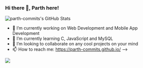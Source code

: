 ### Hi there 👋, Parth here!


![parth-commits's GitHub Stats](https://github-readme-stats.vercel.app/api?username=parth-commits&show_icons=true&theme=dracula&title_color=CDE545&count_private=true&icon_color=CDE545&hide=["issues"])

<p align="left"> </p>


- 🔭 I’m currently working on Web Development and Mobile App Development
- 🌱 I’m currently learning C, JavaScript and MySQL
- 👯 I’m looking to collaborate on any cool projects on your mind
- 📫 How to reach me: https://parth-commits.github.io/
-->


<img style="align-center" src="https://github-readme-stats.lostgirljourney.vercel.app/api/top-langs/?username=parth-commits&layout=compact&show_icons=true&theme=dracula&title_color=CDE545&count_private=true&icon_color=CDE545">
